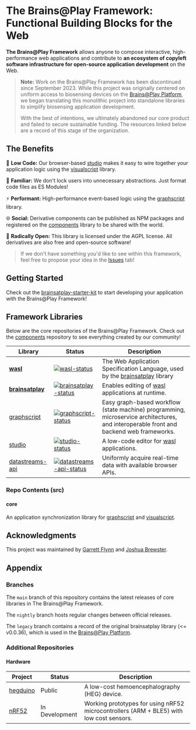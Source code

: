 # The Brains@Play Framework: Functional Building Blocks for the Web

**The Brains@Play Framework** allows anyone to compose interactive, high-performance web applications and contribute to **an ecosystem of copyleft software infrastructure for open-source application development** on the Web. 

> **Note:** Work on the Brains@Play Framework has been discontinued since September 2023. While this project was originally centered on uniform access to biosensing devices on the [Brains@Play Platform](https://github.com/brainsatplay/platform), we began translating this monolithic project into standalone libraries to simplify biosensing application development.
> 
> With the best of intentions, we ultimately abandoned our core product and failed to secure sustainable funding. The resources linked below are a record of this stage of the organization.

## The Benefits
🔮 **Low Code:** Our browser-based [studio] makes it easy to wire together your application logic using the [visualscript] library.

🧩 **Familiar:** We don't lock users into unnecessary abstractions. Just format code files as ES Modules!

⚡ **Performant:** High-performance event-based logic using the [graphscript] library.

🌐 **Social:** Derivative components can be published as NPM packages and registered on the [components] library to be shared with the world.

📜 **Radically Open:** This library is licensed under the AGPL license. All derivatives are also free and open-source software!

> If we don't have something you'd like to see within this framework, feel free to propose your idea in the [Issues](https://github.com/brainsatplay/brainsatplay/issues) tab!

## Getting Started
Check out the [brainsatplay-starter-kit](https://github.com/brainsatplay/brainsatplay-starter-kit) to start developing your application with the Brains@Play Framework!

## Framework Libraries
Below are the core repositories of the Brains@Play Framework. Check out the [components] repository to see everything created by our community!

| Library               | Status                                                       | Description                                             |
| --------------------- | ------------------------------------------------------------ | ------------------------------------------------------- |
| **[wasl]**         | [![wasl-status]][wasl] | The Web Application Specification Language, used by the [brainsatplay] library       |
| **[brainsatplay]**         | [![brainsatplay-status]][brainsatplay] | Enables editing of [wasl] applications at runtime.
| [graphscript]         | [![graphscript-status]][graphscript] | Easy graph-based workflow (state machine) programming, microservice architectures, and interoperable front and backend web frameworks.       |
| [studio]         | [![studio-status]][studio] | A low-code editor for [wasl] applications.       |
| [datastreams-api]     | [![datastreams-api-status]][datastreams-api]                   | Uniformly acquire real-time data with available browser APIs.                       |

### Repo Contents (src)
#### core
An application synchronization library for [graphscript] and [visualscript].

## Acknowledgments
This project was maintained by [Garrett Flynn](https://github.com/garrettmflynn) and [Joshua Brewster](https://github.com/joshbrew).

## Appendix
### Branches
The `main` branch of this repository contains the latest releases of core libraries in The Brains@Play Framework.

The `nightly` branch hosts regular changes between official releases.

The `legacy` branch contains a record of the original brainsatplay library (<= v0.0.36), which is used in the [Brains@Play Platform](https://github.com/brainsatplay/platform).

### Additional Repositories
#### Hardware
| Project               | Status                                                       | Description                                             |
| --------------------- | ------------------------------------------------------------ | ------------------------------------------------------- |
| [hegduino]         | Public | A low-cost hemoencephalography (HEG) device.       |
| [nRF52]         | In Development | Working prototypes for using nRF52 microcontrollers (ARM + BLE5) with low cost sensors.       |

[brainsatplay]: ./src/core/README.md
[brainsatplay-status]: https://img.shields.io/npm/v/brainsatplay

<!-- Specification Language -->
[wasl]: https://github.com/brainsatplay/wasl
[wasl-status]: https://img.shields.io/npm/v/wasl

<!-- Core Library-->
[graphscript]: https://github.com/brainsatplay/graphscript
[graphscript-status]: https://img.shields.io/npm/v/graphscript

<!-- Integrated Editor-->
[studio]: https://github.com/brainsatplay/studio
[studio-status]: https://img.shields.io/npm/v/brainsatplay-studio

<!-- Low Code Programming System-->
[visualscript]: https://github.com/brainsatplay/visualscript
[visualscript-status]: https://img.shields.io/npm/v/visualscript


<!-- Data Acquisition-->
[datastreams-api]: https://github.com/brainsatplay/datastreams-api
[datastreams-api-status]: https://img.shields.io/npm/v/datastreams-api.svg

<!-- Build Tool-->
[tinybuild]: https://github.com/brainsatplay/tinybuild
[tinybuild-status]: https://img.shields.io/npm/v/tinybuild

<!-- Additional Repos -->
[components]: https://github.com/brainsatplay/components
[accessify]: https://github.com/brainsatplay/accessify
[docs]: https://github.com/brainsatplay/docs

<!-- Hardware -->
[hegduino]: https://github.com/moothyknight/HEG_ESP32_Delobotomizer

[nRF52]: https://github.com/brainsatplay/nRF52-Biosensing-Boards


